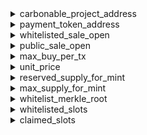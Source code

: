 


  
<details>
  
<summary>carbonable_project_address</summary>

  
  
**Implicit args**

```rust
syscall_ptr(felt*)
pedersen_ptr(HashBuiltin*)
range_check_ptr
```  
  
**Explicit args**

```rust

```  
  
**Returns**

```rust
carbonable_project_address(felt)
```  
</details>
  
<details>
  
<summary>payment_token_address</summary>

  
  
**Implicit args**

```rust
syscall_ptr(felt*)
pedersen_ptr(HashBuiltin*)
range_check_ptr
```  
  
**Explicit args**

```rust

```  
  
**Returns**

```rust
payment_token_address(felt)
```  
</details>
  
<details>
  
<summary>whitelisted_sale_open</summary>

  
  
**Implicit args**

```rust
syscall_ptr(felt*)
pedersen_ptr(HashBuiltin*)
range_check_ptr
```  
  
**Explicit args**

```rust

```  
  
**Returns**

```rust
whitelisted_sale_open(felt)
```  
</details>
  
<details>
  
<summary>public_sale_open</summary>

  
  
**Implicit args**

```rust
syscall_ptr(felt*)
pedersen_ptr(HashBuiltin*)
range_check_ptr
```  
  
**Explicit args**

```rust

```  
  
**Returns**

```rust
public_sale_open(felt)
```  
</details>
  
<details>
  
<summary>max_buy_per_tx</summary>

  
  
**Implicit args**

```rust
syscall_ptr(felt*)
pedersen_ptr(HashBuiltin*)
range_check_ptr
```  
  
**Explicit args**

```rust

```  
  
**Returns**

```rust
max_buy_per_tx(felt)
```  
</details>
  
<details>
  
<summary>unit_price</summary>

  
  
**Implicit args**

```rust
syscall_ptr(felt*)
pedersen_ptr(HashBuiltin*)
range_check_ptr
```  
  
**Explicit args**

```rust

```  
  
**Returns**

```rust
unit_price(Uint256)
```  
</details>
  
<details>
  
<summary>reserved_supply_for_mint</summary>

  
  
**Implicit args**

```rust
syscall_ptr(felt*)
pedersen_ptr(HashBuiltin*)
range_check_ptr
```  
  
**Explicit args**

```rust

```  
  
**Returns**

```rust
reserved_supply_for_mint(Uint256)
```  
</details>
  
<details>
  
<summary>max_supply_for_mint</summary>

  
  
**Implicit args**

```rust
syscall_ptr(felt*)
pedersen_ptr(HashBuiltin*)
range_check_ptr
```  
  
**Explicit args**

```rust

```  
  
**Returns**

```rust
max_supply_for_mint(Uint256)
```  
</details>
  
<details>
  
<summary>whitelist_merkle_root</summary>

  
  
**Implicit args**

```rust
syscall_ptr(felt*)
pedersen_ptr(HashBuiltin*)
range_check_ptr
```  
  
**Explicit args**

```rust

```  
  
**Returns**

```rust
whitelist_merkle_root(felt)
```  
</details>
  
<details>
  
<summary>whitelisted_slots</summary>

  
  
**Implicit args**

```rust
syscall_ptr(felt*)
pedersen_ptr(HashBuiltin*)
range_check_ptr
```  
  
**Explicit args**

```rust
slots(felt)
```  
  
**Returns**

```rust

```  
</details>
  
<details>
  
<summary>claimed_slots</summary>

  
  
**Implicit args**

```rust
syscall_ptr(felt*)
pedersen_ptr(HashBuiltin*)
range_check_ptr
```  
  
**Explicit args**

```rust
account(felt)
```  
  
**Returns**

```rust
slots(felt)
```  
</details>
